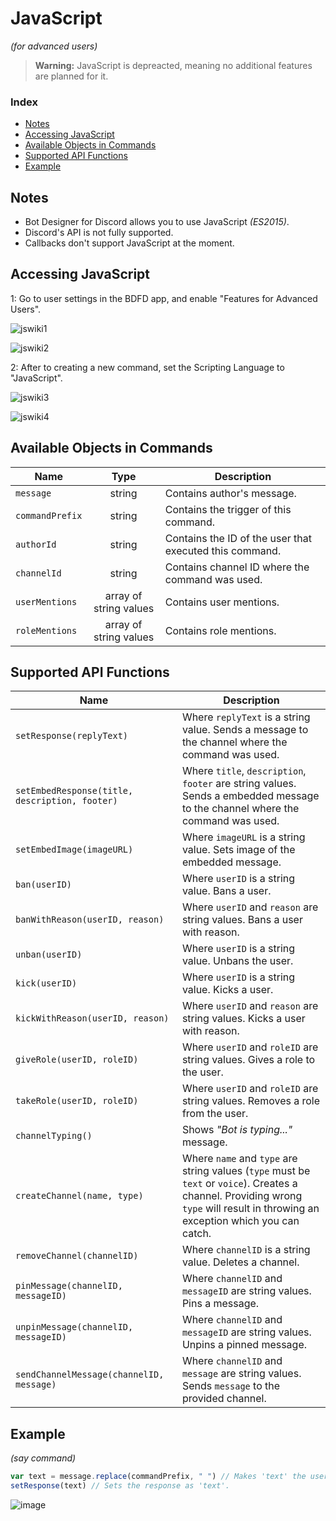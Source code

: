 # JavaScript
*(for advanced users)*

> **Warning:** JavaScript is depreacted, meaning no additional features are planned for it.

### Index
- [Notes](https://nilpointer-software.github.io/bdfd-wiki/javascript/javascript.html#notes)
- [Accessing JavaScript](https://nilpointer-software.github.io/bdfd-wiki/javascript/javascript.html#accessing-javascript)
- [Available Objects in Commands](https://nilpointer-software.github.io/bdfd-wiki/javascript/javascript.html#available-objects-in-commands)
- [Supported API Functions](https://nilpointer-software.github.io/bdfd-wiki/javascript/javascript.html#supported-api-functions)
- [Example](https://nilpointer-software.github.io/bdfd-wiki/javascript/javascript.html#example)

## Notes
- Bot Designer for Discord allows you to use JavaScript *(ES2015)*.
- Discord's API is not fully supported.
- Callbacks don't support JavaScript at the moment.

## Accessing JavaScript
1: Go to user settings in the BDFD app, and enable "Features for Advanced Users".

![jswiki1](https://user-images.githubusercontent.com/69215413/122846929-e01f9d00-d2d4-11eb-9e76-80981877b6ab.png)

![jswiki2](https://user-images.githubusercontent.com/69215413/122846695-67204580-d2d4-11eb-8cfd-a3c679c66ca0.png)

2: After to creating a new command, set the Scripting Language to "JavaScript".

![jswiki3](https://user-images.githubusercontent.com/69215413/122846765-87e89b00-d2d4-11eb-84d9-72706b2fd466.png)

![jswiki4](https://user-images.githubusercontent.com/69215413/122846781-92a33000-d2d4-11eb-9ef7-c645e48e1dc7.png)

## Available Objects in Commands
Name      | Type       | Description
----------|:----------:|----------
| `message` | string | Contains author's message.
| `commandPrefix` | string | Contains the trigger of this command.
| `authorId` | string | Contains the ID of the user that executed this command. 
| `channelId` | string | Contains channel ID where the command was used.
| `userMentions` | array of string values | Contains user mentions.
| `roleMentions` | array of string values | Contains role mentions.

## Supported API Functions
Name      |Description
----------|----------
| `setResponse(replyText)` | Where `replyText` is a string value. Sends a message to the channel where the command was used.
| `setEmbedResponse(title, description, footer)` | Where `title`, `description`, `footer` are string values. Sends a embedded message to the channel where the command was used.
| `setEmbedImage(imageURL)` | Where `imageURL` is a string value. Sets image of the embedded message.
| `ban(userID)`|  Where `userID` is a string value. Bans a user.
| `banWithReason(userID, reason)` | Where `userID` and `reason` are string values. Bans a user with reason.
| `unban(userID)` | Where `userID` is a string value. Unbans the user.
| `kick(userID)` |  Where `userID` is a string value. Kicks a user.
| `kickWithReason(userID, reason)` | Where `userID` and `reason` are string values. Kicks a user with reason.
| `giveRole(userID, roleID)` | Where `userID` and `roleID` are string values. Gives a role to the user.
| `takeRole(userID, roleID)` | Where `userID` and `roleID` are string values. Removes a role from the user.
| `channelTyping()` | Shows *"Bot is typing..."* message.
| `createChannel(name, type)` | Where `name` and `type` are string values (`type` must be `text` or `voice`). Creates a channel. Providing wrong `type` will result in throwing an exception which you can catch.
| `removeChannel(channelID)` | Where `channelID` is a string value. Deletes a channel.
| `pinMessage(channelID, messageID)` | Where `channelID` and `messageID` are string values. Pins a message.
| `unpinMessage(channelID, messageID)` | Where `channelID` and `messageID` are string values. Unpins a pinned message.
| `sendChannelMessage(channelID, message)` | Where `channelID` and `message` are string values. Sends `message` to the provided channel. 

## Example
*(say command)*
```js
var text = message.replace(commandPrefix, " ") // Makes 'text' the user's message without the command trigger.
setResponse(text) // Sets the response as 'text'.
```
![image](https://user-images.githubusercontent.com/69215413/122844455-b748d900-d2cf-11eb-9bf5-9887b2323295.png)